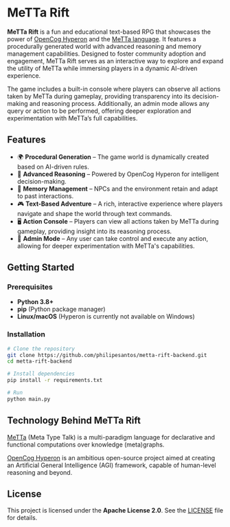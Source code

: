 # MeTTa Rift

**MeTTa Rift** is a fun and educational text-based RPG that showcases the power of [OpenCog Hyperon](https://hyperon.opencog.org/) and the [MeTTa language](https://metta-lang.dev/). It features a procedurally generated world with advanced reasoning and memory management capabilities. Designed to foster community adoption and engagement, MeTTa Rift serves as an interactive way to explore and expand the utility of MeTTa while immersing players in a dynamic AI-driven experience.

The game includes a built-in console where players can observe all actions taken by MeTTa during gameplay, providing transparency into its decision-making and reasoning process. Additionally, an admin mode allows any query or action to be performed, offering deeper exploration and experimentation with MeTTa’s full capabilities.

## Features

- 🌍 **Procedural Generation** – The game world is dynamically created based on AI-driven rules.
- 🧠 **Advanced Reasoning** – Powered by OpenCog Hyperon for intelligent decision-making.
- 📜 **Memory Management** – NPCs and the environment retain and adapt to past interactions.
- 🎮 **Text-Based Adventure** – A rich, interactive experience where players navigate and shape the world through text commands.
- 🖥️ **Action Console** – Players can view all actions taken by MeTTa during gameplay, providing insight into its reasoning process.
- 🔧 **Admin Mode** – Any user can take control and execute any action, allowing for deeper experimentation with MeTTa's capabilities.

## Getting Started

### Prerequisites
- **Python 3.8+**  
- **pip** (Python package manager)
- **Linux/macOS** (Hyperon is currently not available on Windows)

### Installation

```sh
# Clone the repository
git clone https://github.com/philipesantos/metta-rift-backend.git
cd metta-rift-backend

# Install dependencies
pip install -r requirements.txt

# Run
python main.py
```

## Technology Behind MeTTa Rift

[MeTTa](https://metta-lang.dev/) (Meta Type Talk) is a multi-paradigm language for declarative and functional computations over knowledge (meta)graphs.

[OpenCog Hyperon](https://hyperon.opencog.org/) is an ambitious open-source project aimed at creating an Artificial General Intelligence (AGI) framework, capable of human-level reasoning and beyond.

## License

This project is licensed under the **Apache License 2.0**. See the [LICENSE](LICENSE) file for details.



